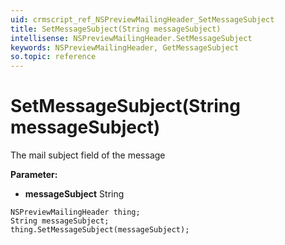 ```yaml
---
uid: crmscript_ref_NSPreviewMailingHeader_SetMessageSubject
title: SetMessageSubject(String messageSubject)
intellisense: NSPreviewMailingHeader.SetMessageSubject
keywords: NSPreviewMailingHeader, GetMessageSubject
so.topic: reference
---
```


# SetMessageSubject(String messageSubject)

The mail subject field of the message

**Parameter:** 
 - **messageSubject** String

```crmscript
NSPreviewMailingHeader thing;
String messageSubject;
thing.SetMessageSubject(messageSubject);
```

